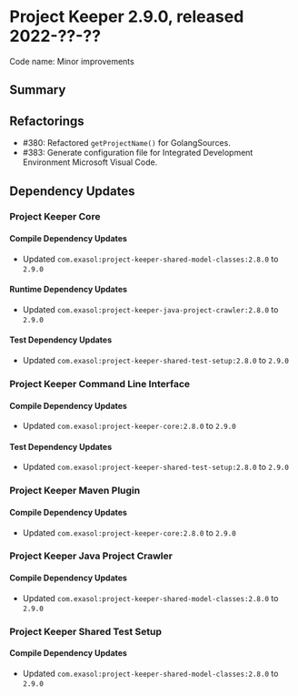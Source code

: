# Project Keeper 2.9.0, released 2022-??-??

Code name: Minor improvements

## Summary

## Refactorings

* #380: Refactored `getProjectName()` for GolangSources.
* #383: Generate configuration file for Integrated Development Environment Microsoft Visual Code.

## Dependency Updates

### Project Keeper Core

#### Compile Dependency Updates

* Updated `com.exasol:project-keeper-shared-model-classes:2.8.0` to `2.9.0`

#### Runtime Dependency Updates

* Updated `com.exasol:project-keeper-java-project-crawler:2.8.0` to `2.9.0`

#### Test Dependency Updates

* Updated `com.exasol:project-keeper-shared-test-setup:2.8.0` to `2.9.0`

### Project Keeper Command Line Interface

#### Compile Dependency Updates

* Updated `com.exasol:project-keeper-core:2.8.0` to `2.9.0`

#### Test Dependency Updates

* Updated `com.exasol:project-keeper-shared-test-setup:2.8.0` to `2.9.0`

### Project Keeper Maven Plugin

#### Compile Dependency Updates

* Updated `com.exasol:project-keeper-core:2.8.0` to `2.9.0`

### Project Keeper Java Project Crawler

#### Compile Dependency Updates

* Updated `com.exasol:project-keeper-shared-model-classes:2.8.0` to `2.9.0`

### Project Keeper Shared Test Setup

#### Compile Dependency Updates

* Updated `com.exasol:project-keeper-shared-model-classes:2.8.0` to `2.9.0`
